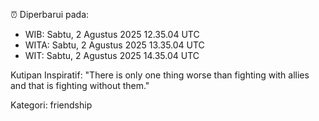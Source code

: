 ⏰ Diperbarui pada:
- WIB: Sabtu, 2 Agustus 2025 12.35.04 UTC
- WITA: Sabtu, 2 Agustus 2025 13.35.04 UTC
- WIT: Sabtu, 2 Agustus 2025 14.35.04 UTC

Kutipan Inspiratif:
"There is only one thing worse than fighting with allies and that is fighting without them."


Kategori: friendship

